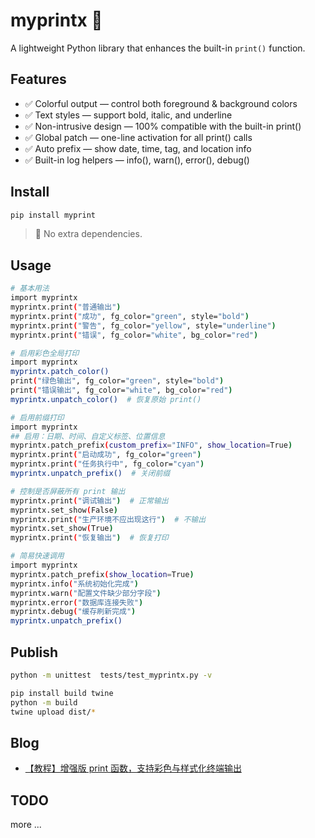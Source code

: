 # myprintx 🎨
A lightweight Python library that enhances the built-in `print()` function.

## Features
- ✅ Colorful output — control both foreground & background colors
- ✅ Text styles — support bold, italic, and underline
- ✅ Non-intrusive design — 100% compatible with the built-in print()
- ✅ Global patch — one-line activation for all print() calls
- ✅ Auto prefix — show date, time, tag, and location info
- ✅ Built-in log helpers — info(), warn(), error(), debug()

## Install
```bash
pip install myprint
```
> 🧩 No extra dependencies.

## Usage
```bash
# 基本用法
import myprintx
myprintx.print("普通输出")
myprintx.print("成功", fg_color="green", style="bold")
myprintx.print("警告", fg_color="yellow", style="underline")
myprintx.print("错误", fg_color="white", bg_color="red")

# 启用彩色全局打印
import myprintx
myprintx.patch_color()
print("绿色输出", fg_color="green", style="bold")
print("错误输出", fg_color="white", bg_color="red")
myprintx.unpatch_color()  # 恢复原始 print()

# 启用前缀打印
import myprintx
## 启用：日期、时间、自定义标签、位置信息
myprintx.patch_prefix(custom_prefix="INFO", show_location=True)
myprintx.print("启动成功", fg_color="green")
myprintx.print("任务执行中", fg_color="cyan")
myprintx.unpatch_prefix()  # 关闭前缀

# 控制是否屏蔽所有 print 输出
myprintx.print("调试输出")  # 正常输出
myprintx.set_show(False)
myprintx.print("生产环境不应出现这行")  # 不输出
myprintx.set_show(True)
myprintx.print("恢复输出")  # 恢复打印

# 简易快速调用
import myprintx
myprintx.patch_prefix(show_location=True)
myprintx.info("系统初始化完成")
myprintx.warn("配置文件缺少部分字段")
myprintx.error("数据库连接失败")
myprintx.debug("缓存刷新完成")
myprintx.unpatch_prefix()
```

## Publish
```bash
python -m unittest  tests/test_myprintx.py -v

pip install build twine
python -m build
twine upload dist/*
```

## Blog
- [【教程】增强版 print 函数，支持彩色与样式化终端输出](https://blog.csdn.net/sxf1061700625/article/details/153268971)

## TODO
more ...

